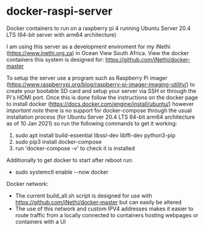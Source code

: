 # docker-raspi-server
Docker containers to run on a raspberry pi 4 running Ubuntu Server 20.4 LTS (64-bit server with arm64 architecture)

I am using this server as a development enviroment for my iNethi (https://www.inethi.org.za) in Ocean View South Africa. View the docker containers this system is designed for: https://github.com/iNethi/docker-master

To setup the server use a program such as Raspberry Pi imager (https://www.raspberrypi.org/blog/raspberry-pi-imager-imaging-utility/) to create your bootable SD card and setup your server via SSH or through the Pi's HDMI port. Once this is done follow the instructions on the docker page to install docker (https://docs.docker.com/engine/install/ubuntu/) however *important note* there is no support for docker-compose through the usual installation process (for Ubuntu Server 20.4 LTS 64-bit arm64 architecture as of 10 Jan 2021) so run the following commands to get it working:
1. sudo apt install build-essential libssl-dev libffi-dev python3-pip
2. sudo pip3 install docker-compose
3. run 'docker-compose -v' to check it is installed

Additionally to get docker to start after reboot run:
- sudo systemctl enable --now docker

Docker network:
- The current build_all.sh script is designed for use with https://github.com/iNethi/docker-master but can easily be altered
- The use of this network and custom IPV4 addresses makes it easier to route traffic from a locally connected to containers hosting webpages or containers with a UI
